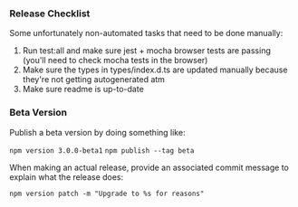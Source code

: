 ### Release Checklist

Some unfortunately non-automated tasks that need to be done manually:

1. Run test:all and make sure jest + mocha browser tests are passing (you'll need to check mocha tests in the browser)
2. Make sure the types in types/index.d.ts are updated manually because they're not getting autogenerated atm
3. Make sure readme is up-to-date
   
### Beta Version

Publish a beta version by doing something like:

`npm version 3.0.0-beta1`
`npm publish --tag beta`

When making an actual release, provide an associated commit message to explain what the release does:

`npm version patch -m "Upgrade to %s for reasons"`
